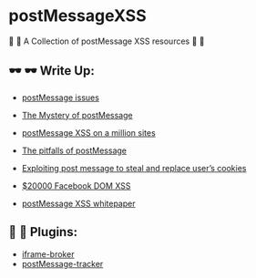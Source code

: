 # postMessageXSS

 🥳 🥳 A Collection of postMessage XSS resources 🥳 🥳 

## 🕶 🕶 Write Up:

- [postMessage issues](https://github.com/EdOverflow/bugbountywiki/wiki/postMessage-issues)
- [The Mystery of postMessage](https://ngailong.wordpress.com/2018/02/13/the-mystery-of-postmessage/)
- [postMessage XSS on a million sites
](https://labs.detectify.com/2016/12/15/postmessage-xss-on-a-million-sites/)
- [The pitfalls of postMessage
](https://labs.detectify.com/2016/12/08/the-pitfalls-of-postmessage/)
- [Exploiting post message to steal and replace user’s cookies](https://medium.com/bugbountywriteup/exploiting-post-message-to-steal-users-cookies-7df43a00289a)
- [$20000 Facebook DOM XSS
](https://vinothkumar.me/20000-facebook-dom-xss/#fn:1)

- [postMessage XSS whitepaper](https://docs.ioin.in/writeup/www.exploit-db.com/_docs_40287_pdf/index.pdf)

## 🎩 🎩 Plugins: 

- [iframe-broker](https://github.com/vinothsparrow/iframe-broker)
- [postMessage-tracker](https://github.com/fransr/postMessage-tracker/tree/master/chrome)